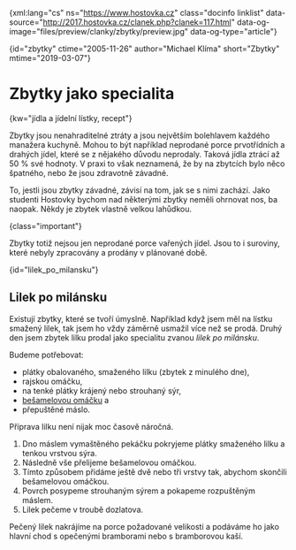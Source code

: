 
{xml:lang="cs" ns="https://www.hostovka.cz" class="docinfo linklist" data-source="http://2017.hostovka.cz/clanek.php?clanek=117.html" data-og-image="files/preview/clanky/zbytky/preview.jpg" data-og-type="article"}

{id="zbytky" ctime="2005-11-26" author="Michael Klíma" short="Zbytky" mtime="2019-03-07"}

# Zbytky jako specialita

<!-- generated attribute kw by user_udpatekw.sh on 2019-02-23, do not edit -->

{kw="jídla a jídelní lístky, recept"}

Zbytky jsou nenahraditelné ztráty a jsou největším bolehlavem každého manažera kuchyně. Mohou to být například neprodané porce prvotřídních a drahých jídel, které se z nějakého důvodu neprodaly. Taková jídla ztrácí až 50 % své hodnoty. V praxi to však neznamená, že by na zbytcích bylo něco špatného, nebo že jsou zdravotně závadné.

To, jestli jsou zbytky závadné, závisí na tom, jak se s nimi zachází. Jako studenti Hostovky bychom nad některými zbytky neměli ohrnovat nos, ba naopak. Někdy je zbytek vlastně velkou lahůdkou.

{class="important"}

Zbytky totiž nejsou jen neprodané porce vařených jídel. Jsou to i suroviny, které nebyly zpracovány a prodány v plánované době.

{id="lilek\_po\_milansku"}

## Lilek po milánsku

Existují zbytky, které se tvoří úmyslně. Například když jsem měl na lístku smažený lilek, tak jsem ho vždy záměrně usmažil více než se prodá. Druhý den jsem zbytek lilku prodal jako specialitu zvanou _lilek po milánsku_.

Budeme potřebovat:

  * plátky obalovaného, smaženého lilku (zbytek z minulého dne),
  * rajskou omáčku,
  * na tenké plátky krájený nebo strouhaný sýr,
  * [bešamelovou omáčku][1] a
  * přepuštěné máslo.

Příprava lilku není nijak moc časově náročná.

  1. Dno máslem vymaštěného pekáčku pokryjeme plátky smaženého lilku a tenkou vrstvou sýra.
  2. Následně vše přelijeme bešamelovou omáčkou.
  3. Tímto způsobem přidáme ještě dvě nebo tři vrstvy tak, abychom skončili bešamelovou omáčkou.
  4. Povrch posypeme strouhaným sýrem a pokapeme rozpuštěným máslem.
  5. Lilek pečeme v troubě dozlatova.

Pečený lilek nakrájíme na porce požadované velikosti a podáváme ho jako hlavní chod s opečenými bramborami nebo s bramborovou kaší.

 [1]: /besamel
